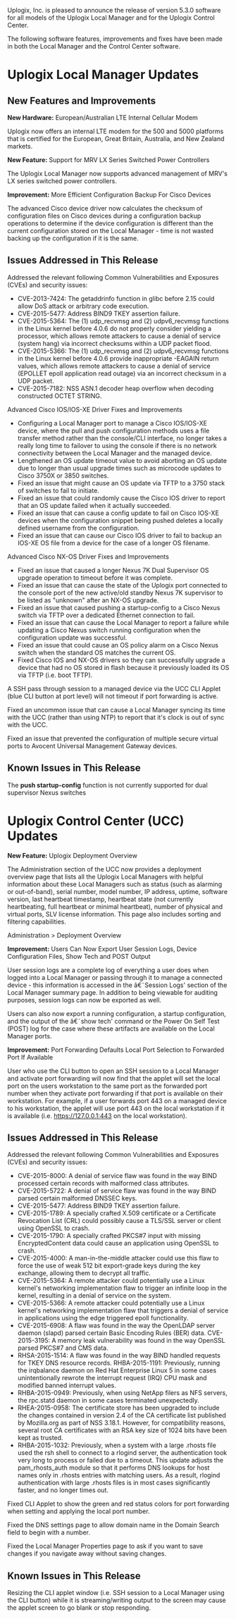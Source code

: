 Uplogix, Inc. is pleased to announce the release of version 5.3.0 software for all models of the Uplogix Local Manager and for the Uplogix Control Center.

The following software features, improvements and fixes have been made in both the Local Manager and the Control Center software.

# Uplogix Local Manager Updates

## New Features and Improvements

**New Hardware:**  European/Australian LTE Internal Cellular Modem  

Uplogix now offers an internal LTE modem for the 500 and 5000 platforms that is certified for the European, Great Britain, Australia, and New Zealand markets.

**New Feature:** Support for MRV LX Series Switched Power Controllers

The Uplogix Local Manager now supports advanced management of MRV's LX series switched power controllers.

**Improvement:** More Efficient Configuration Backup For Cisco Devices

The advanced Cisco device driver now calculates the checksum of configuration files on Cisco devices during a configuration backup operations to determine if the device configuration is different than the current configuration stored on the Local Manager - time is not wasted backing up the configuration if it is the same.

## Issues Addressed in This Release

Addressed the relevant following Common Vulnerabilities and Exposures (CVEs) and security issues:

* CVE-2013-7424: The getaddrinfo function in glibc before 2.15 could allow DoS attack or arbitrary code execution.
* CVE-2015-5477: Address BIND9 TKEY assertion failure.
* CVE-2015-5364: The (1) udp_recvmsg and (2) udpv6_recvmsg functions in the Linux kernel before 4.0.6 do not properly consider yielding a processor, which allows remote attackers to cause a denial of service (system hang) via incorrect checksums within a UDP packet flood.
* CVE-2015-5366: The (1) udp_recvmsg and (2) udpv6_recvmsg functions in the Linux kernel before 4.0.6 provide inappropriate -EAGAIN return values, which allows remote attackers to cause a denial of service (EPOLLET epoll application read outage) via an incorrect checksum in a UDP packet.
* CVE-2015-7182: NSS ASN.1 decoder heap overflow when decoding constructed OCTET STRING.

Advanced Cisco IOS/IOS-XE Driver Fixes and Improvements

* Configuring a Local Manager port to manage a Cisco IOS/IOS-XE device, where the pull and push configuration methods uses a file transfer method rather than the console/CLI interface, no longer takes a really long time to failover to using the console if there is no network connectivity between the Local Manager and the managed device.
* Lengthened an OS update timeout value to avoid aborting an OS update due to longer than usual upgrade times such as microcode updates to Cisco 3750X or 3850 switches.
* Fixed an issue that might cause an OS update via TFTP to a 3750 stack of switches to fail to initiate. 
* Fixed an issue that could randomly cause the Cisco IOS driver to report that an OS update failed when it actually succeeded.
* Fixed an issue that can cause a config update to fail on Cisco IOS-XE devices when the configuration snippet being pushed deletes a locally defined username from the configuration.
* Fixed an issue that can cause our Cisco IOS driver to fail to backup an IOS-XE OS file from a device for the case of a longer OS filename. 

Advanced Cisco NX-OS Driver Fixes and Improvements

* Fixed an issue that caused a longer Nexus 7K Dual Supervisor OS upgrade operation to timeout before it was complete.
* Fixed an issue that can cause the state of the Uplogix port connected to the console port of the new active/old standby Nexus 7K supervisor to be listed as "unknown" after an NX-OS upgrade.
* Fixed an issue that caused pushing a startup-config to a Cisco Nexus switch via TFTP over a dedicated Ethernet connection to fail.
* Fixed an issue that can cause the Local Manager to report a failure while updating a Cisco Nexus switch running configuration when the configuration update was successful.
* Fixed an issue that could cause an OS policy alarm on a Cisco Nexus switch when the standard OS matches the current OS.
* Fixed Cisco IOS and NX-OS drivers so they can successfully upgrade a device that had no OS stored in flash because it previously loaded its OS via TFTP (i.e. boot TFTP).

A SSH pass through session to a managed device via the UCC CLI Applet (blue CLI button at port level) will not timeout if port forwarding is active.

Fixed an uncommon issue that can cause a Local Manager syncing its time with the UCC (rather than using NTP) to report that it's clock is out of sync with the UCC. 

Fixed an issue that prevented the configuration of multiple secure virtual ports to Avocent Universal Management Gateway devices.

## Known Issues in This Release

The **push startup-config** function is not currently supported for dual supervisor Nexus switches

# Uplogix Control Center (UCC) Updates

**New Feature:** Uplogix Deployment Overview

The Administration section of the UCC now provides a deployment overview page that lists all the Uplogix Local Managers with helpful information about these Local Managers such as status (such as alarming or out-of-band), serial number, model number, IP address, uptime, software version, last heartbeat timestamp, heartbeat state (not currently heartbeating, full heartbeat or minimal heartbeat), number of physical and virtual ports, SLV license information. This page also includes sorting and filtering capabilities.

<div class='ucc' />Administration > Deployment Overview</div>

**Improvement:**  Users Can Now Export User Session Logs, Device Configuration Files, Show Tech and POST Output 

User session logs are a complete log of everything a user does when logged into a Local Manager or passing through it to manage a connected device - this information is accessed in the â€˜Session Logs' section of the Local Manager summary page. In addition to being viewable for auditing purposes, session logs can now be exported as well.

Users can also now export a running configuration, a startup configuration, and the output of the â€˜show tech' command or the Power On Self Test (POST) log for the case where these artifacts are available on the Local Manager ports.

**Improvement:**  Port Forwarding Defaults Local Port Selection to Forwarded Port If Available 

User who use the CLI button to open an SSH session to a Local Manager and activate port forwarding will now find that the applet will set the local port on the users workstation to the same port as the forwarded port number when they activate port forwarding if that port is available on their workstation. For example, if a user forwards port 443 on a managed device to his workstation, the applet will use port 443 on the local workstation if it is available (i.e. https://127.0.0.1:443 on the local workstation).

## Issues Addressed in This Release

Addressed the relevant following Common Vulnerabilities and Exposures (CVEs) and security issues:

* CVE-2015-8000: A denial of service flaw was found in the way BIND processed certain records with malformed class attributes. 
* CVE-2015-5722: A denial of service flaw was found in the way BIND parsed certain malformed DNSSEC keys.
* CVE-2015-5477: Address BIND9 TKEY assertion failure.
* CVE-2015-1789: A specially crafted X.509 certificate or a Certificate Revocation List (CRL) could possibly cause a TLS/SSL server or client using OpenSSL
to crash.
* CVE-2015-1790: A specially crafted PKCS#7 input with missing EncryptedContent data could cause an application using OpenSSL to crash.
* CVE-2015-4000: A man-in-the-middle attacker could use this flaw to force the use of weak 512 bit export-grade keys during the key exchange, allowing them to decrypt all traffic.
* CVE-2015-5364: A remote attacker could potentially use a Linux kernel's networking implementation flaw to trigger an infinite loop in the kernel, resulting in a denial of service on the system. 
* CVE-2015-5366: A remote attacker could potentially use a Linux kernel's networking implementation flaw that triggers a denial of service in applications using the edge triggered epoll functionality.
* CVE-2015-6908: A flaw was found in the way the OpenLDAP server daemon (slapd) parsed certain Basic Encoding Rules (BER) data.
CVE-2015-3195: A memory leak vulnerability was found in the way OpenSSL parsed PKCS#7 and CMS data.
* RHSA-2015-1514: A flaw was found in the way BIND handled requests for TKEY DNS resource records.
RHBA-2015-1191: Previously, running the irqbalance daemon on Red Hat Enterprise Linux 5 in some cases unintentionally rewrote the interrupt request (IRQ) CPU mask and modified banned interrupt values.
* RHBA-2015-0949: Previously, when using NetApp filers as NFS servers, the rpc.statd daemon in some cases terminated unexpectedly.
* RHEA-2015-0958: The certificate store has been upgraded to include the changes contained in version 2.4 of the CA certificate list published by Mozilla.org as part of NSS 3.18.1. However, for compatibility reasons, several root CA certificates with an RSA key size of 1024 bits have been kept as trusted.
* RHBA-2015-1032: Previously, when a system with a large .rhosts file used the rsh shell to connect to a rlogind server, the authentication took very long to process or failed due to a timeout. This update adjusts the pam_rhosts_auth module so that it performs DNS lookups for host names only in .rhosts entries with matching users. As a result, rlogind authentication with large .rhosts files is in most cases significantly faster, and no longer times out.  


Fixed CLI Applet to show the green and red status colors for port forwarding when setting and applying the local port number.

Fixed the DNS settings page to allow domain name in the Domain Search field to begin with a number.

Fixed the Local Manager Properties page to ask if you want to save changes if you navigate away without saving changes.

## Known Issues in This Release

Resizing the CLI applet window (i.e. SSH session to a Local Manager using the CLI button) while it is streaming/writing output to the screen may cause the applet screen to go blank or stop responding.

